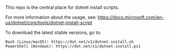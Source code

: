 This repo is the central place for dotnet install scripts.

For more information about the usage, see:
https://docs.microsoft.com/en-us/dotnet/core/tools/dotnet-install-script

To download the latest stable versions, go to:

    Bash (Linux/macOS): https://dot.net/v1/dotnet-install.sh
    PowerShell (Windows): https://dot.net/v1/dotnet-install.ps1
